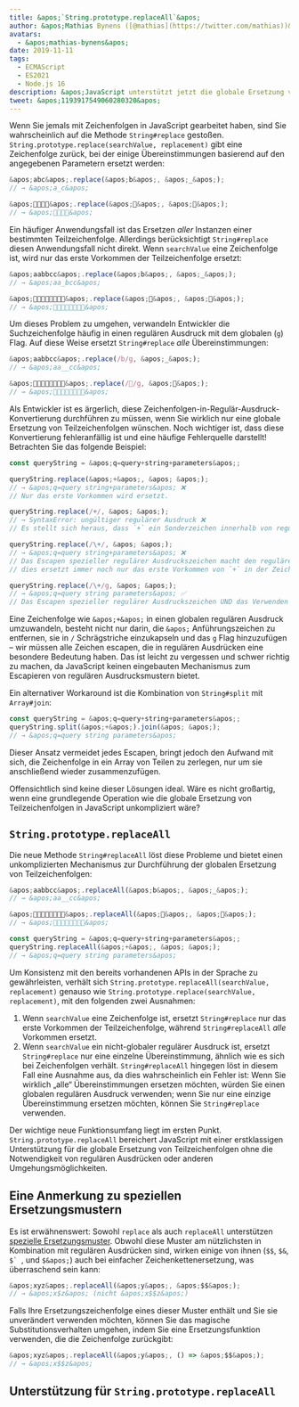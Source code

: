 ```yaml
---
title: &apos;`String.prototype.replaceAll`&apos;
author: &apos;Mathias Bynens ([@mathias](https://twitter.com/mathias))&apos;
avatars:
  - &apos;mathias-bynens&apos;
date: 2019-11-11
tags:
  - ECMAScript
  - ES2021
  - Node.js 16
description: &apos;JavaScript unterstützt jetzt die globale Ersetzung von Teilzeichenfolgen durch die neue `String.prototype.replaceAll` API.&apos;
tweet: &apos;1193917549060280320&apos;
---
```

Wenn Sie jemals mit Zeichenfolgen in JavaScript gearbeitet haben, sind Sie wahrscheinlich auf die Methode `String#replace` gestoßen. `String.prototype.replace(searchValue, replacement)` gibt eine Zeichenfolge zurück, bei der einige Übereinstimmungen basierend auf den angegebenen Parametern ersetzt werden:

<!--truncate-->
```js
&apos;abc&apos;.replace(&apos;b&apos;, &apos;_&apos;);
// → &apos;a_c&apos;

&apos;🍏🍋🍊🍓&apos;.replace(&apos;🍏&apos;, &apos;🥭&apos;);
// → &apos;🥭🍋🍊🍓&apos;
```

Ein häufiger Anwendungsfall ist das Ersetzen _aller_ Instanzen einer bestimmten Teilzeichenfolge. Allerdings berücksichtigt `String#replace` diesen Anwendungsfall nicht direkt. Wenn `searchValue` eine Zeichenfolge ist, wird nur das erste Vorkommen der Teilzeichenfolge ersetzt:

```js
&apos;aabbcc&apos;.replace(&apos;b&apos;, &apos;_&apos;);
// → &apos;aa_bcc&apos;

&apos;🍏🍏🍋🍋🍊🍊🍓🍓&apos;.replace(&apos;🍏&apos;, &apos;🥭&apos;);
// → &apos;🥭🍏🍋🍋🍊🍊🍓🍓&apos;
```

Um dieses Problem zu umgehen, verwandeln Entwickler die Suchzeichenfolge häufig in einen regulären Ausdruck mit dem globalen (`g`) Flag. Auf diese Weise ersetzt `String#replace` _alle_ Übereinstimmungen:

```js
&apos;aabbcc&apos;.replace(/b/g, &apos;_&apos;);
// → &apos;aa__cc&apos;

&apos;🍏🍏🍋🍋🍊🍊🍓🍓&apos;.replace(/🍏/g, &apos;🥭&apos;);
// → &apos;🥭🥭🍋🍋🍊🍊🍓🍓&apos;
```

Als Entwickler ist es ärgerlich, diese Zeichenfolgen-in-Regulär-Ausdruck-Konvertierung durchführen zu müssen, wenn Sie wirklich nur eine globale Ersetzung von Teilzeichenfolgen wünschen. Noch wichtiger ist, dass diese Konvertierung fehleranfällig ist und eine häufige Fehlerquelle darstellt! Betrachten Sie das folgende Beispiel:

```js
const queryString = &apos;q=query+string+parameters&apos;;

queryString.replace(&apos;+&apos;, &apos; &apos;);
// → &apos;q=query string+parameters&apos; ❌
// Nur das erste Vorkommen wird ersetzt.

queryString.replace(/+/, &apos; &apos;);
// → SyntaxError: ungültiger regulärer Ausdruck ❌
// Es stellt sich heraus, dass `+` ein Sonderzeichen innerhalb von regulären Ausdrucksmustern ist.

queryString.replace(/\+/, &apos; &apos;);
// → &apos;q=query string+parameters&apos; ❌
// Das Escapen spezieller regulärer Ausdruckszeichen macht den regulären Ausdruck gültig, aber
// dies ersetzt immer noch nur das erste Vorkommen von `+` in der Zeichenfolge.

queryString.replace(/\+/g, &apos; &apos;);
// → &apos;q=query string parameters&apos; ✅
// Das Escapen spezieller regulärer Ausdruckszeichen UND das Verwenden des `g` Flags machen es funktional.
```

Eine Zeichenfolge wie `&apos;+&apos;` in einen globalen regulären Ausdruck umzuwandeln, besteht nicht nur darin, die `&apos;` Anführungszeichen zu entfernen, sie in `/` Schrägstriche einzukapseln und das `g` Flag hinzuzufügen – wir müssen alle Zeichen escapen, die in regulären Ausdrücken eine besondere Bedeutung haben. Das ist leicht zu vergessen und schwer richtig zu machen, da JavaScript keinen eingebauten Mechanismus zum Escapieren von regulären Ausdrucksmustern bietet.

Ein alternativer Workaround ist die Kombination von `String#split` mit `Array#join`:

```js
const queryString = &apos;q=query+string+parameters&apos;;
queryString.split(&apos;+&apos;).join(&apos; &apos;);
// → &apos;q=query string parameters&apos;
```

Dieser Ansatz vermeidet jedes Escapen, bringt jedoch den Aufwand mit sich, die Zeichenfolge in ein Array von Teilen zu zerlegen, nur um sie anschließend wieder zusammenzufügen.

Offensichtlich sind keine dieser Lösungen ideal. Wäre es nicht großartig, wenn eine grundlegende Operation wie die globale Ersetzung von Teilzeichenfolgen in JavaScript unkompliziert wäre?

## `String.prototype.replaceAll`

Die neue Methode `String#replaceAll` löst diese Probleme und bietet einen unkomplizierten Mechanismus zur Durchführung der globalen Ersetzung von Teilzeichenfolgen:

```js
&apos;aabbcc&apos;.replaceAll(&apos;b&apos;, &apos;_&apos;);
// → &apos;aa__cc&apos;

&apos;🍏🍏🍋🍋🍊🍊🍓🍓&apos;.replaceAll(&apos;🍏&apos;, &apos;🥭&apos;);
// → &apos;🥭🥭🍋🍋🍊🍊🍓🍓&apos;

const queryString = &apos;q=query+string+parameters&apos;;
queryString.replaceAll(&apos;+&apos;, &apos; &apos;);
// → &apos;q=query string parameters&apos;
```

Um Konsistenz mit den bereits vorhandenen APIs in der Sprache zu gewährleisten, verhält sich `String.prototype.replaceAll(searchValue, replacement)` genauso wie `String.prototype.replace(searchValue, replacement)`, mit den folgenden zwei Ausnahmen:

1. Wenn `searchValue` eine Zeichenfolge ist, ersetzt `String#replace` nur das erste Vorkommen der Teilzeichenfolge, während `String#replaceAll` _alle_ Vorkommen ersetzt.
1. Wenn `searchValue` ein nicht-globaler regulärer Ausdruck ist, ersetzt `String#replace` nur eine einzelne Übereinstimmung, ähnlich wie es sich bei Zeichenfolgen verhält. `String#replaceAll` hingegen löst in diesem Fall eine Ausnahme aus, da dies wahrscheinlich ein Fehler ist: Wenn Sie wirklich „alle“ Übereinstimmungen ersetzen möchten, würden Sie einen globalen regulären Ausdruck verwenden; wenn Sie nur eine einzige Übereinstimmung ersetzen möchten, können Sie `String#replace` verwenden.

Der wichtige neue Funktionsumfang liegt im ersten Punkt. `String.prototype.replaceAll` bereichert JavaScript mit einer erstklassigen Unterstützung für die globale Ersetzung von Teilzeichenfolgen ohne die Notwendigkeit von regulären Ausdrücken oder anderen Umgehungsmöglichkeiten.

## Eine Anmerkung zu speziellen Ersetzungsmustern

Es ist erwähnenswert: Sowohl `replace` als auch `replaceAll` unterstützen [spezielle Ersetzungsmuster](https://developer.mozilla.org/en-US/docs/Web/JavaScript/Reference/Global_Objects/String/replace#specifying_a_string_as_the_replacement). Obwohl diese Muster am nützlichsten in Kombination mit regulären Ausdrücken sind, wirken einige von ihnen (`$$`, `$&`, ``$` ``, und `$&apos;`) auch bei einfacher Zeichenkettenersetzung, was überraschend sein kann:

```js
&apos;xyz&apos;.replaceAll(&apos;y&apos;, &apos;$$&apos;);
// → &apos;x$z&apos; (nicht &apos;x$$z&apos;)
```

Falls Ihre Ersetzungszeichenfolge eines dieser Muster enthält und Sie sie unverändert verwenden möchten, können Sie das magische Substitutionsverhalten umgehen, indem Sie eine Ersetzungsfunktion verwenden, die die Zeichenfolge zurückgibt:

```js
&apos;xyz&apos;.replaceAll(&apos;y&apos;, () => &apos;$$&apos;);
// → &apos;x$$z&apos;
```

## Unterstützung für `String.prototype.replaceAll`

<feature-support chrome="85 https://bugs.chromium.org/p/v8/issues/detail?id=9801"
                 firefox="77 https://bugzilla.mozilla.org/show_bug.cgi?id=1608168#c8"
                 safari="13.1 https://webkit.org/blog/10247/new-webkit-features-in-safari-13-1/"
                 nodejs="16"
                 babel="yes https://github.com/zloirock/core-js#ecmascript-string-and-regexp"></feature-support>
